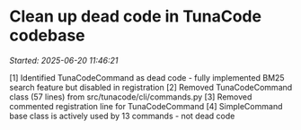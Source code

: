 # Clean up dead code in TunaCode codebase
_Started: 2025-06-20 11:46:21_

[1] Identified TunaCodeCommand as dead code - fully implemented BM25 search feature but disabled in registration
[2] Removed TunaCodeCommand class (57 lines) from src/tunacode/cli/commands.py
[3] Removed commented registration line for TunaCodeCommand
[4] SimpleCommand base class is actively used by 13 commands - not dead code
